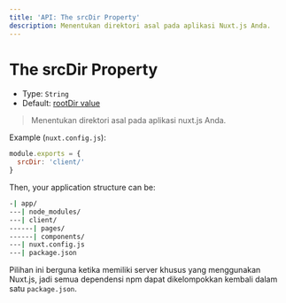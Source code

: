 ```yaml
---
title: 'API: The srcDir Property'
description: Menentukan direktori asal pada aplikasi Nuxt.js Anda.
---
```


# The srcDir Property

- Type: `String`
- Default: [rootDir value](/api/configuration-rootdir)

> Menentukan direktori asal pada aplikasi nuxt.js Anda.

Example (`nuxt.config.js`):

```js
module.exports = {
  srcDir: 'client/'
}
```

Then, your application structure can be:

```bash
-| app/
---| node_modules/
---| client/
------| pages/
------| components/
---| nuxt.config.js
---| package.json
```

Pilihan ini berguna ketika memiliki server khusus yang menggunakan Nuxt.js, jadi semua dependensi npm dapat dikelompokkan kembali dalam satu `package.json`.
